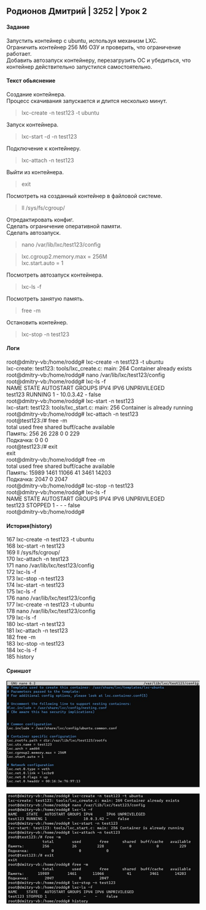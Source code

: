 ## Родионов Дмитрий | 3252 | Урок 2

#### Задание
Запустить контейнер с ubuntu, используя механизм LXC.  
Ограничить контейнер 256 Мб ОЗУ и проверить, что ограничение работает.  
Добавить автозапуск контейнеру, перезагрузить ОС и убедиться, что контейнер действительно запустился самостоятельно.  

#### Текст обьяснение

Создание контейнера.  
Процесс скачивания запускается и длится несколько минут.

>lxc-create -n test123 -t ubuntu

Запуск контейнера.

>lxc-start -d -n test123

Подключение к контейнеру.

>lxc-attach -n test123

Выйти из контейнера.

>exit

Посмотреть на созданный контейнер в файловой системе.

>ll /sys/fs/cgroup/  

Отредактировать конфиг.  
Сделать ограничение оперативной памяти.  
Сделать автозапуск.  

>nano /var/lib/lxc/test123/config

>lxc.cgroup2.memory.max = 256M  
>lxc.start.auto = 1

Посмотреть автозапуск контейнера.

>lxc-ls -f

Посмотреть занятую память.  

>free -m

Остановить контейнер.

>lxc-stop -n test123

#### Логи

root@dmitry-vb:/home/roddg# lxc-create -n test123 -t ubuntu  
lxc-create: test123: tools/lxc_create.c: main: 264 Container already exists   
root@dmitry-vb:/home/roddg# nano /var/lib/lxc/test123/config  
root@dmitry-vb:/home/roddg# lxc-ls -f  
NAME    STATE   AUTOSTART GROUPS IPV4      IPV6 UNPRIVILEGED  
test123 RUNNING 1         -      10.0.3.42 -    false  
root@dmitry-vb:/home/roddg# lxc-start -n test123  
lxc-start: test123: tools/lxc_start.c: main: 256 Container is already running  
root@dmitry-vb:/home/roddg# lxc-attach -n test123  
root@test123:/# free -m  
total        used        free      shared  buff/cache   available  
Память:        256          26         228           0           0         229  
Подкачка:          0           0           0  
root@test123:/# exit  
exit  
root@dmitry-vb:/home/roddg# free -m  
total        used        free      shared  buff/cache   available  
Память:      15989        1461       11066          41        3461       14203  
Подкачка:       2047           0        2047  
root@dmitry-vb:/home/roddg# lxc-stop -n test123  
root@dmitry-vb:/home/roddg# lxc-ls -f  
NAME    STATE   AUTOSTART GROUPS IPV4 IPV6 UNPRIVILEGED  
test123 STOPPED 1         -      -    -    false  
root@dmitry-vb:/home/roddg#  

#### История(history)

167  lxc-create -n test123 -t ubuntu  
168  lxc-start -n test123  
169  ll /sys/fs/cgroup/  
170  lxc-attach -n test123  
171  nano /var/lib/lxc/test123/config  
172  lxc-ls -f  
173  lxc-stop -n test123  
174  lxc-start -n test123  
175  lxc-ls -f  
176  nano /var/lib/lxc/test123/config  
177  lxc-create -n test123 -t ubuntu  
178  nano /var/lib/lxc/test123/config  
179  lxc-ls -f  
180  lxc-start -n test123  
181  lxc-attach -n test123  
182  free -m  
183  lxc-stop -n test123  
184  lxc-ls -f  
185  history  

#### Сриншот

![configLxc.jpg](img%2FconfigLxc.jpg)

![screenShotLxc.jpg](img%2FscreenShotLxc.jpg)
